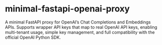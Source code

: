 # minimal-fastapi-openai-proxy
A minimal FastAPI proxy for OpenAI’s Chat Completions and Embeddings APIs. Supports wrapper API keys that map to real OpenAI API keys, enabling multi-tenant usage, simple key management, and full compatibility with the official OpenAI Python SDK.
